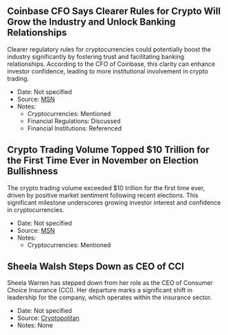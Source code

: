 ## Coinbase CFO Says Clearer Rules for Crypto Will Grow the Industry and Unlock Banking Relationships

Clearer regulatory rules for cryptocurrencies could potentially boost the industry significantly by fostering trust and facilitating banking relationships. According to the CFO of Coinbase, this clarity can enhance investor confidence, leading to more institutional involvement in crypto trading.

- Date: Not specified
- Source: [MSN](https://www.msn.com/en-us/money/other/coinbase-cfo-says-clearer-rules-for-crypto-will-grow-the-industry-and-unlock-banking-relationships/ar-AA1vJWTV)
- Notes:
  - Cryptocurrencies: Mentioned
  - Financial Regulations: Discussed
  - Financial Institutions: Referenced

## Crypto Trading Volume Topped $10 Trillion for the First Time Ever in November on Election Bullishness

The crypto trading volume exceeded $10 trillion for the first time ever, driven by positive market sentiment following recent elections. This significant milestone underscores growing investor interest and confidence in cryptocurrencies.

- Date: Not specified
- Source: [MSN](https://www.msn.com/en-us/money/markets/crypto-trading-volume-topped-10-trillion-for-the-first-time-ever-in-november-on-election-bullishness/ar-AA1vhp9v)
- Notes:
  - Cryptocurrencies: Mentioned

## Sheela Walsh Steps Down as CEO of CCI

Sheela Warren has stepped down from her role as the CEO of Consumer Choice Insurance (CCI). Her departure marks a significant shift in leadership for the company, which operates within the insurance sector.

- Date: Not specified
- Source: [Cryptopolitan](https://www.cryptopolitan.com/sheila-warren-steps-down-as-ceo-of-cci/)
- Notes: None